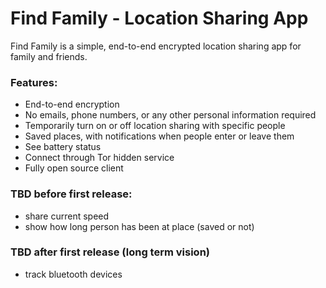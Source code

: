 # Find Family - Location Sharing App

Find Family is a simple, end-to-end encrypted location sharing app for family and friends.

### Features:
- End-to-end encryption
- No emails, phone numbers, or any other personal information required
- Temporarily turn on or off location sharing with specific people
- Saved places, with notifications when people enter or leave them
- See battery status
- Connect through Tor hidden service
- Fully open source client

### TBD before first release:
- share current speed
- show how long person has been at place (saved or not)

### TBD after first release (long term vision)
- track bluetooth devices
